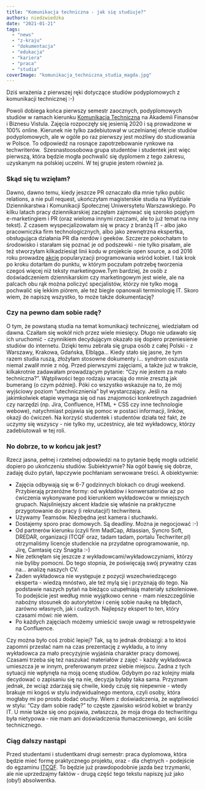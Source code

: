 ```yaml
---
title: "Komunikacja techniczna - jak się studiuje?"
authors: niedzwiedzka
date: "2021-01-21"
tags:
  - "news"
  - "z-kraju"
  - "dokumentacja"
  - "edukacja"
  - "kariera"
  - "praca"
  - "studia"
coverImage: "komunikacja_techniczna_studia_magda.jpg"
---
```


Dziś wrażenia z pierwszej ręki dotyczące studiów podyplomowych z komunikacji
technicznej :-)

<!--truncate-->

Powoli dobiega końca pierwszy semestr zaocznych, podyplomowych studiów w ramach
kierunku
[Komunikacja Techniczna](https://www.vistula.edu.pl/kierunki-studiow/kontynuacja-edukacji/studia-podyplomowe/informatyka/komunikacja-techniczna)
na Akademii Finansów i Biznesu Vistula. Zajęcia rozpoczęły się jesienią 2020 i
są prowadzone w 100% online. Kierunek nie tylko zadebiutował w uczelnianej
ofercie studiów podyplomowych, ale w ogóle po raz pierwszy jest możliwy do
studiowania w Polsce. To odpowiedź na rosnące zapotrzebowanie rynkowe na
techwriterów.  Szesnastoosobowa grupa studentów i studentek jest więc pierwszą,
która będzie mogła pochwalić się dyplomem z tego zakresu, uzyskanym na polskiej
uczelni. W tej grupie jestem również ja.

### Skąd się tu wzięłam?

Dawno, dawno temu, kiedy jeszcze PR oznaczało dla mnie tylko public relations, a
nie pull request, ukończyłam magisterskie studia na Wydziale Dziennikarstwa i
Komunikacji Społecznej Uniwersytetu Warszawskiego. Po kilku latach pracy
dziennikarskiej zaczęłam zajmować się szeroko pojętym e-marketingiem i PR (oraz
wieloma innymi rzeczami, ale to już temat na inny tekst). Z czasem
wyspecjalizowałam się w pracy z branżą IT - albo jako pracowniczka firm
technologicznych, albo jako zewnętrzna ekspertka, obsługująca działania PR dla
nerdów i geeków. Szczerze pokochałam to środowisko i starałam się poznać je od
podszewki - nie tylko pisałam, ale też stworzyłam kilkadziesiąt linii kodu w
projekcie open source, a od 2016 roku prowadzę [akcję](https://girlsjs.pl/)
popularyzacji programowania wśród kobiet. I tak krok po kroku dotarłam do
punktu, w którym poczułam potrzebę tworzenia czegoś więcej niż teksty
marketingowe.Tym bardziej, że osób z doświadczeniem dziennikarskim czy
marketingowym jest wiele, ale na palcach obu rąk można policzyć specjalistów,
którzy nie tylko mogą pochwalić się lekkim piórem, ale też biegle opanowali
terminologię IT. Skoro wiem, że napiszę wszystko, to może także dokumentację?

### Czy na pewno dam sobie radę?

O tym, że powstaną studia na temat komunikacji technicznej, wiedziałam od dawna.
Czaiłam się wokół nich przez wiele miesięcy. Długo nie udawało się ich
uruchomić - czynnikiem decydującym okazało się dopiero przeniesienie studiów do
internetu. Dzięki temu zebrała się grupa osób z całej Polski - z Warszawy,
Krakowa, Gdańska, Elbląga... Kiedy stało się jasne, że tym razem studia ruszą,
złożyłam stosowne dokumenty i… syndrom oszusta niemal zwalił mnie z nóg. Przed
pierwszymi zajęciami, a także już w trakcie, kilkakrotnie zadawałam prowadzącym
pytanie: “Czy nie jestem za mało techniczna?”. Wątpliwości tego rodzaju wracają
do mnie zresztą jak bumerang (o czym później). Póki co wszystko wskazuje na to,
że mój wyjściowy poziom “utechnicznienia” był wystarczający. Jeśli na
jakimkolwiek etapie wymaga się od nas znajomości konkretnych zagadnień czy
narzędzi (np. Jira, Confluence, HTML + CSS czy inne technologie webowe),
natychmiast pojawia się pomoc w postaci informacji, linków, okazji do ćwiczeń.
Na korzyść studentek i studentów działa też fakt, że uczymy się wszyscy - nie
tylko my, uczestnicy, ale też wykładowcy, którzy zadebiutowali w tej roli.

### No dobrze, to w końcu jak jest?

Rzecz jasna, pełnej i rzetelnej odpowiedzi na to pytanie będę mogła udzielić
dopiero po ukończeniu studiów. Subiektywnie? Na ogół bawię się dobrze, zadaję
dużo pytań, łapczywie pochłaniam serwowane treści. A obiektywnie:

- Zajęcia odbywają się w 6-7 godzinnych blokach co drugi weekend. Przybierają
  przeróżne formy: od wykładów i konwersatoriów aż po ćwiczenia wykonywane pod
  kierunkiem wykładowców w mniejszych grupach. Najsilniejszy akcent kładzie się
  właśnie na praktyczne przygotowanie do pracy (i rekrutacji!) techwritera.
- Używamy Teamsów. Niezbędna jest kamera i słuchawki.
- Dostajemy sporo prac domowych. Są deadliny. Można je negocjować :-)
- Od partnerów kierunku (czyli firm MadCap, Atlassian, Syncro Soft, DREDAR,
  organizacji ITCQF oraz, tadam tadam, portalu Techwriter.pl) otrzymaliśmy
  licencje studenckie na przydatne oprogramowanie, np. Jirę, Camtasię czy
  Snagita :-)
- Nie zetknęłam się jeszcze z wykładowcami/wykładowczyniami, którzy nie byliby
  pomocni. Do tego stopnia, że poświęcają swój prywatny czas na… analizę naszych
  CV.
- Żaden wykładowca nie występuje z pozycji wszechwiedzącego eksperta - wiedzą
  mnóstwo, ale też mylą się i przyznają do tego. Na podstawie naszych pytań na
  bieżąco uzupełniają materiały szkoleniowe. To podejście jest według mnie
  wyjątkowo cenne - mam nieszczególnie nabożny stosunek do autorytetów i cenię
  sobie naukę na błędach, zarówno własnych, jak i cudzych. Najlepszy ekspert to
  ten, który czasami mówi: nie wiem.
- Po każdych zajęciach możemy umieścić swoje uwagi w retrospektywie na
  Confluence.

Czy można było coś zrobić lepiej? Tak, są to jednak drobiazgi: a to ktoś zapomni
przesłać nam na czas prezentację z wykładu, a to inny wykładowca za mało
precyzyjnie wyjaśnia charakter pracy domowej. Czasami trzeba się też naszukać
materiałów z zajęć - każdy wykładowca umieszcza je w innym, preferowanym przez
siebie miejscu. Żadna z tych sytuacji nie wpłynęła na moją ocenę studiów. Gdybym
po raz kolejny miała decydować o zapisaniu się na nie, decyzja byłaby taka sama.
Przyznam jednak, że wciąż zdarzają się chwile, kiedy czuję się niepewnie - wtedy
brakuje mi kogoś w stylu indywidualnego mentora, czyli osoby, która mogłaby mi
po prostu dodać otuchy. Wiem z doświadczenia, że wątpliwości w stylu: “Czy dam
sobie radę?” to częste zjawisko wśród kobiet w branży IT. U mnie także się ono
pojawia, zwłaszcza, że moja droga do techwritingu była nietypowa - nie mam ani
doświadczenia tłumaczeniowego, ani ściśle technicznego.

### Ciąg dalszy nastąpi

Przed studentami i studentkami drugi semestr: praca dyplomowa, która będzie mieć
formę praktycznego projektu, oraz - dla chętnych - podejście do egzaminu
[ITCQF](http://itcqf.org/). To będzie już prawdopodobnie jazda bez trzymanki,
ale nie uprzedzajmy faktów - drugą część tego tekstu napiszę już jako (oby!)
absolwentka.

